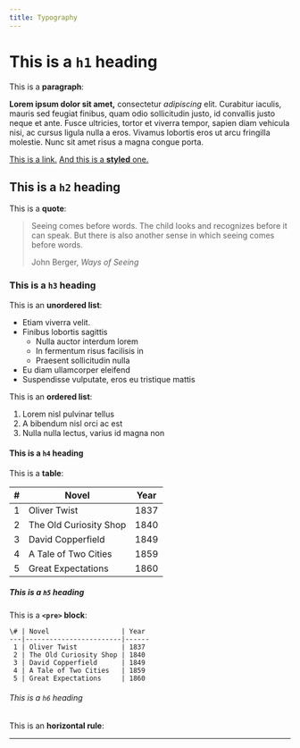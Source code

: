 ```yaml
---
title: Typography
---
```

# This is a `h1` heading
This is a **paragraph**:

**Lorem ipsum dolor sit amet,** consectetur _adipiscing_ elit. Curabitur iaculis, mauris sed feugiat finibus, quam odio sollicitudin justo, id convallis justo neque et ante. Fusce ultricies, tortor et viverra tempor, sapien diam vehicula nisi, ac cursus ligula nulla a eros. Vivamus lobortis eros ut arcu fringilla molestie. Nunc sit amet risus a magna congue porta.

[This is a link.](#) [And this is a **styled** one.](#)

## This is a `h2` heading
This is a **quote**: 
> Seeing comes before words. The child looks and recognizes before it can speak. But there is also another sense in which seeing comes before words.
> <div class="blockquote-source">John Berger, <cite>Ways of Seeing</cite></div>

### This is a `h3` heading
This is an **unordered list**:
- Etiam viverra velit.
- Finibus lobortis sagittis
  - Nulla auctor interdum lorem
  - In fermentum risus facilisis in
  - Praesent sollicitudin nulla
- Eu diam ullamcorper eleifend
- Suspendisse vulputate, eros eu tristique mattis

This is an **ordered list**:
1. Lorem nisl pulvinar tellus
2. A bibendum nisl orci ac est
3. Nulla nulla lectus, varius id magna non

#### This is a `h4` heading
This is a **table**:

\# | Novel                  | Year
---|------------------------|------
 1 | Oliver Twist           | 1837
 2 | The Old Curiosity Shop | 1840
 3 | David Copperfield      | 1849
 4 | A Tale of Two Cities   | 1859
 5 | Great Expectations     | 1860

##### This is a `h5` heading
This is a **`<pre>` block**:
```
\# | Novel                  | Year
---|------------------------|------
 1 | Oliver Twist           | 1837
 2 | The Old Curiosity Shop | 1840
 3 | David Copperfield      | 1849
 4 | A Tale of Two Cities   | 1859
 5 | Great Expectations     | 1860
```
###### This is a `h6` heading

This is an **horizontal rule**:
***
